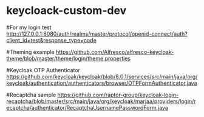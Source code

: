 # keycloack-custom-dev

#For my login test
http://127.0.0.1:8080/auth/realms/master/protocol/openid-connect/auth?client_id=test&response_type=code

#Theming example
https://github.com/Alfresco/alfresco-keycloak-theme/blob/master/theme/login/theme.properties

#Keycloak OTP Authenticator
https://github.com/keycloak/keycloak/blob/8.0.1/services/src/main/java/org/keycloak/authentication/authenticators/browser/OTPFormAuthenticator.java

#Recaptcha sample
https://github.com/raptor-group/keycloak-login-recaptcha/blob/master/src/main/java/org/keycloak/marjaa/providers/login/recaptcha/authenticator/RecaptchaUsernamePasswordForm.java

